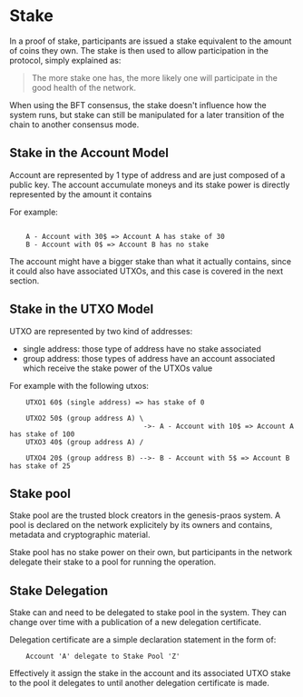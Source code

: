 # Stake

In a proof of stake, participants are issued a stake equivalent to the amount
of coins they own. The stake is then used to allow participation in the protocol,
simply explained as:

> The more stake one has, the more likely one will participate in the good health of the network.

When using the BFT consensus, the stake doesn't influence how the system
runs, but stake can still be manipulated for a later transition of the chain
to another consensus mode.

## Stake in the Account Model

Account are represented by 1 type of address and are just composed of a public key.
The account accumulate moneys and its stake power is directly represented by the amount it contains

For example:

```

    A - Account with 30$ => Account A has stake of 30
    B - Account with 0$ => Account B has no stake

```

The account might have a bigger stake than what it actually contains, since it could
also have associated UTXOs, and this case is covered in the next section.

## Stake in the UTXO Model

UTXO are represented by two kind of addresses:

* single address: those type of address have no stake associated
* group address: those types of address have an account associated which receive the stake power of the UTXOs value

For example with the following utxos:

```
    UTXO1 60$ (single address) => has stake of 0

    UTXO2 50$ (group address A) \
                                 ->- A - Account with 10$ => Account A has stake of 100
    UTXO3 40$ (group address A) /

    UTXO4 20$ (group address B) -->- B - Account with 5$ => Account B has stake of 25
```

## Stake pool

Stake pool are the trusted block creators in the genesis-praos system. A pool
is declared on the network explicitely by its owners and contains, metadata
and cryptographic material.

Stake pool has no stake power on their own, but participants in the network
delegate their stake to a pool for running the operation.

## Stake Delegation

Stake can and need to be delegated to stake pool in the system. They can
change over time with a publication of a new delegation certificate.

Delegation certificate are a simple declaration statement in the form of:

```
    Account 'A' delegate to Stake Pool 'Z'
```

Effectively it assign the stake in the account and its associated UTXO stake
to the pool it delegates to until another delegation certificate is made.